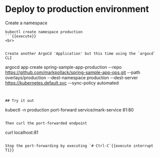 # Deploy to production environment

Create a namespace

```
kubectl create namespace production
```{{execute}}
<br>


Create another ArgoCd 'Application' but this time using the `argocd` CLI

```
argocd app create spring-sample-app-production --repo https://github.com/markpollack/spring-sample-app-ops.git --path overlays/production --dest-namespace production --dest-server https://kubernetes.default.svc --sync-policy automated
```{{execute}}


## Try it out

```
kubectl -n production port-forward service/mark-service 81:80
```{{execute T1}}

Then curl the port-forwarded endpoint

```
curl localhost:81
```{{execute T2}}

Stop the port-forwarding by executing `# Ctrl-C`{{execute interrupt T1}}








